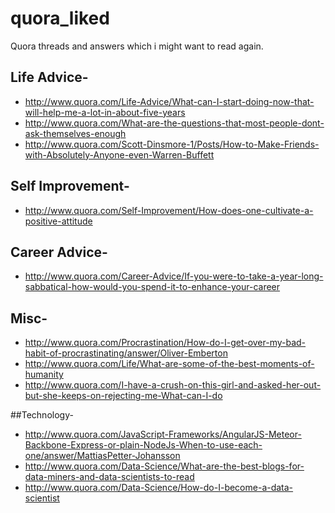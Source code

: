 quora_liked
===========

Quora threads and answers which i might want to read again.

## Life Advice-
- http://www.quora.com/Life-Advice/What-can-I-start-doing-now-that-will-help-me-a-lot-in-about-five-years
- http://www.quora.com/What-are-the-questions-that-most-people-dont-ask-themselves-enough
- http://www.quora.com/Scott-Dinsmore-1/Posts/How-to-Make-Friends-with-Absolutely-Anyone-even-Warren-Buffett

## Self Improvement-
- http://www.quora.com/Self-Improvement/How-does-one-cultivate-a-positive-attitude

## Career Advice-
- http://www.quora.com/Career-Advice/If-you-were-to-take-a-year-long-sabbatical-how-would-you-spend-it-to-enhance-your-career

## Misc-
- http://www.quora.com/Procrastination/How-do-I-get-over-my-bad-habit-of-procrastinating/answer/Oliver-Emberton
- http://www.quora.com/Life/What-are-some-of-the-best-moments-of-humanity
- http://www.quora.com/I-have-a-crush-on-this-girl-and-asked-her-out-but-she-keeps-on-rejecting-me-What-can-I-do

##Technology-
- http://www.quora.com/JavaScript-Frameworks/AngularJS-Meteor-Backbone-Express-or-plain-NodeJs-When-to-use-each-one/answer/MattiasPetter-Johansson
- http://www.quora.com/Data-Science/What-are-the-best-blogs-for-data-miners-and-data-scientists-to-read
- http://www.quora.com/Data-Science/How-do-I-become-a-data-scientist
